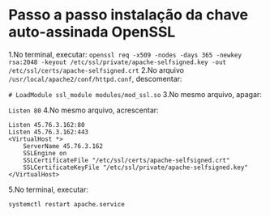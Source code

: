 # Passo a passo instalação da chave auto-assinada OpenSSL
1.No terminal, executar:
`openssl req -x509 -nodes -days 365 -newkey rsa:2048 -keyout /etc/ssl/private/apache-selfsigned.key -out /etc/ssl/certs/apache-selfsigned.crt`
2.No arquivo `/usr/local/apache2/conf/httpd.conf`, descomentar:

`# LoadModule ssl_module modules/mod_ssl.so`
3.No mesmo arquivo, apagar:

`Listen 80`
4.No mesmo arquivo, acrescentar:
```
Listen 45.76.3.162:80
Listen 45.76.3.162:443
<VirtualHost *>
    ServerName 45.76.3.162
    SSLEngine on
    SSLCertificateFile "/etc/ssl/certs/apache-selfsigned.crt"
    SSLCertificateKeyFile "/etc/ssl/private/apache-selfsigned.key"
</VirtualHost>
```
5.No terminal, executar:

`systemctl restart apache.service`
